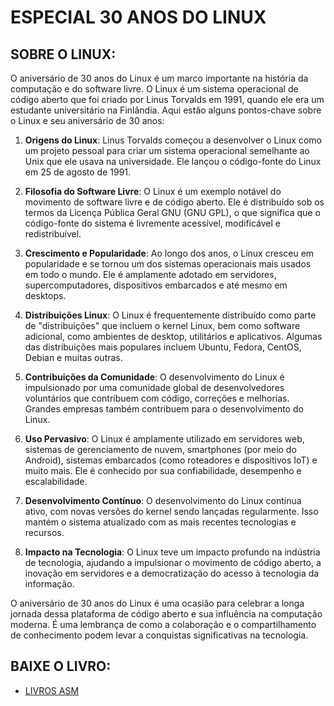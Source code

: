 # ESPECIAL 30 ANOS DO LINUX
## SOBRE O LINUX:
O aniversário de 30 anos do Linux é um marco importante na história da computação e do software livre. O Linux é um sistema operacional de código aberto que foi criado por Linus Torvalds em 1991, quando ele era um estudante universitário na Finlândia. Aqui estão alguns pontos-chave sobre o Linux e seu aniversário de 30 anos:

1. **Origens do Linux**: Linus Torvalds começou a desenvolver o Linux como um projeto pessoal para criar um sistema operacional semelhante ao Unix que ele usava na universidade. Ele lançou o código-fonte do Linux em 25 de agosto de 1991.

2. **Filosofia do Software Livre**: O Linux é um exemplo notável do movimento de software livre e de código aberto. Ele é distribuído sob os termos da Licença Pública Geral GNU (GNU GPL), o que significa que o código-fonte do sistema é livremente acessível, modificável e redistribuível.

3. **Crescimento e Popularidade**: Ao longo dos anos, o Linux cresceu em popularidade e se tornou um dos sistemas operacionais mais usados em todo o mundo. Ele é amplamente adotado em servidores, supercomputadores, dispositivos embarcados e até mesmo em desktops.

4. **Distribuições Linux**: O Linux é frequentemente distribuído como parte de "distribuições" que incluem o kernel Linux, bem como software adicional, como ambientes de desktop, utilitários e aplicativos. Algumas das distribuições mais populares incluem Ubuntu, Fedora, CentOS, Debian e muitas outras.

5. **Contribuições da Comunidade**: O desenvolvimento do Linux é impulsionado por uma comunidade global de desenvolvedores voluntários que contribuem com código, correções e melhorias. Grandes empresas também contribuem para o desenvolvimento do Linux.

6. **Uso Pervasivo**: O Linux é amplamente utilizado em servidores web, sistemas de gerenciamento de nuvem, smartphones (por meio do Android), sistemas embarcados (como roteadores e dispositivos IoT) e muito mais. Ele é conhecido por sua confiabilidade, desempenho e escalabilidade.

7. **Desenvolvimento Contínuo**: O desenvolvimento do Linux continua ativo, com novas versões do kernel sendo lançadas regularmente. Isso mantém o sistema atualizado com as mais recentes tecnologias e recursos.

8. **Impacto na Tecnologia**: O Linux teve um impacto profundo na indústria de tecnologia, ajudando a impulsionar o movimento de código aberto, a inovação em servidores e a democratização do acesso à tecnologia da informação.

O aniversário de 30 anos do Linux é uma ocasião para celebrar a longa jornada dessa plataforma de código aberto e sua influência na computação moderna. É uma lembrança de como a colaboração e o compartilhamento de conhecimento podem levar a conquistas significativas na tecnologia.

## BAIXE O LIVRO:
* [LIVROS ASM](https://github.com/fernandoans/publicacoes/tree/master/LivroAsm)